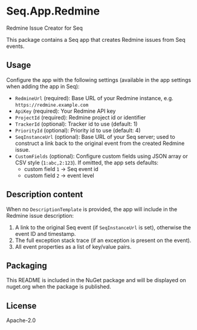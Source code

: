 # Seq.App.Redmine

Redmine Issue Creator for Seq

This package contains a Seq app that creates Redmine issues from Seq events.

## Usage

Configure the app with the following settings (available in the app settings when adding the app in Seq):

- `RedmineUrl` (required): Base URL of your Redmine instance, e.g. `https://redmine.example.com`
- `ApiKey` (required): Your Redmine API key
- `ProjectId` (required): Redmine project id or identifier
- `TrackerId` (optional): Tracker id to use (default: 1)
- `PriorityId` (optional): Priority id to use (default: 4)
- `SeqInstanceUrl` (optional): Base URL of your Seq server; used to construct a link back to the original event from the created Redmine issue.
- `CustomFields` (optional): Configure custom fields using JSON array or CSV style (`1:abc,2:123`). If omitted, the app sets defaults:
  - custom field `1` -> Seq event id
  - custom field `2` -> event level

## Description content

When no `DescriptionTemplate` is provided, the app will include in the Redmine issue description:

1. A link to the original Seq event (if `SeqInstanceUrl` is set), otherwise the event ID and timestamp.
2. The full exception stack trace (if an exception is present on the event).
3. All event properties as a list of key/value pairs.

## Packaging

This README is included in the NuGet package and will be displayed on nuget.org when the package is published.

## License

Apache-2.0
